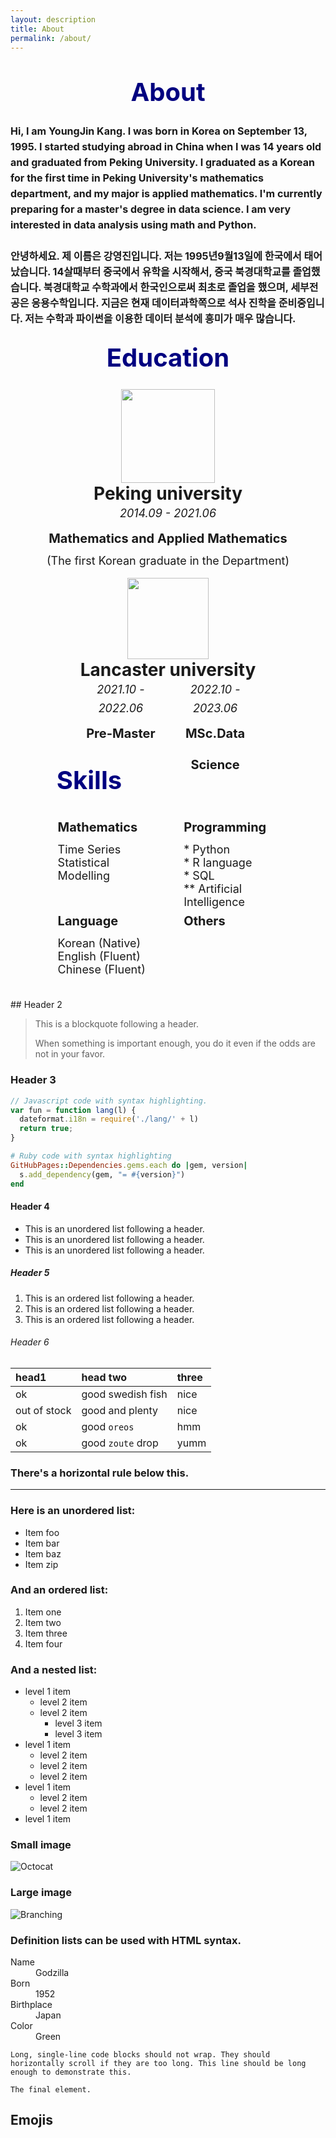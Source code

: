 ```yaml
---
layout: description
title: About
permalink: /about/
---
```


<!-- 자기소개 -->
  <!-- 영어 -->
<center><span style="font-weight:bold;font-size:40px;line-height:100px;color:navy;">About</span></center>
<span style="font-weight:bold;font-size:16px;line-height:25px;">Hi, I am YoungJin Kang. I was born in Korea on September 13, 1995.
I started studying abroad in China when I was 14 years old and graduated from Peking University.
I graduated as a Korean for the first time in Peking University's mathematics department, and my major is applied mathematics.
I'm currently preparing for a master's degree in data science.
I am very interested in data analysis using math and Python.<br><br>
  <!-- 한국어 -->
안녕하세요. 제 이름은 강영진입니다. 저는 1995년9월13일에 한국에서 태어났습니다.
14살때부터 중국에서 유학을 시작해서, 중국 북경대학교를 졸업했습니다.
북경대학교 수학과에서 한국인으로써 최초로 졸업을 했으며, 세부전공은 응용수학입니다.
지금은 현재 데이터과학쪽으로 석사 진학을 준비중입니다.
저는 수학과 파이썬을 이용한 데이터 분석에 흥미가 매우 많습니다.
</span>

<!-- 교육 -->
<center><span style="font-weight:bold;font-size:40px;line-height:100px;color:navy;">Education</span></center>
  <!-- 북경대학교 -->
<center><img src = "https://kyjmath.github.io/assets/Emogi/peking university logo.png" width="150px"></center>
<center><span style = "font-weight:bold;font-size:28px;">Peking university</span></center>
<center><span style="font-style:italic;font-size:18px;line-height:30px;">2014.09 - 2021.06</span></center>
<center><span style ="font-weight:bold;font-size:20px;line-height:50px;">Mathematics and Applied Mathematics</span><br>
<span style ="font-size:18px">(The first Korean graduate in the Department)</span></center><br>
  <!-- 랑카스터대학교 -->
<center><img src = "https://kyjmath.github.io/assets/Emogi/lancaster university logo.png" width="130px"></center>
<center><span style = "font-weight:bold;font-size:28px;">Lancaster university</span></center>
<div style="width:30%; float:left; text-align:center; margin-left:20%;">
<span style="font-style:italic;font-size:18px;line-height:30px;">2021.10 - 2022.06</span><br>
<span style ="font-weight:bold;font-size:20px;line-height:50px;">Pre-Master</span>
</div>
<div style="width:30%; float:right; text-align:center; margin-right:20%;">
<span style="font-style:italic;font-size:18px;line-height:30px;">2022.10 - 2023.06</span><br>
<span style ="font-weight:bold;font-size:20px;line-height:50px;">MSc.Data Science</span>
</div>
<br><br>

<!-- 스킬 -->
<center><span style="font-weight:bold;font-size:40px;line-height:100px;color:navy;">Skills</span></center>
  <!-- 수학 -->
<div style="width:30%; float:left; height:150px; text-align:left; margin-left:15%; margin-right:5%">
<span style ="font-weight:bold;font-size:20px;line-height:50px;">Mathematics</span><br>
<span style ="font-size:18px">Time Series</span><br>
<span style ="font-size:18px">Statistical Modelling</span>
</div>
  <!-- 프로그래밍 -->
<div style="width:30%; float:right; height:150px; text-align:left; margin-left:5%; margin-right:15%">
<span style ="font-weight:bold;font-size:20px;line-height:50px;">Programming</span><br>
<span style ="font-size:18px">* Python</span><br>
<span style ="font-size:18px">* R language</span><br>
<span style ="font-size:18px">* SQL</span><br>
<span style ="font-size:18px">** Artificial Intelligence</span>
</div>
  <!-- 언어 -->
<div style="width:30%; float:left; height:150px; text-align:left; margin-left:15%; margin-right:5%">
<span style ="font-weight:bold;font-size:20px;line-height:50px;">Language</span><br>
<span style ="font-size:18px">Korean (Native)</span><br>
<span style ="font-size:18px">English (Fluent)</span><br>
<span style ="font-size:18px">Chinese (Fluent)</span>
</div>
  <!-- 이외-->
<div style="width:30%; float:right; height:150px; text-align:left; margin-left:5%; margin-right:15%">
<span style ="font-weight:bold;font-size:20px;line-height:50px;">Others</span><br>
</div>
## Header 2

> This is a blockquote following a header.
>
> When something is important enough, you do it even if the odds are not in your favor.

### Header 3

```js
// Javascript code with syntax highlighting.
var fun = function lang(l) {
  dateformat.i18n = require('./lang/' + l)
  return true;
}
```

```ruby
# Ruby code with syntax highlighting
GitHubPages::Dependencies.gems.each do |gem, version|
  s.add_dependency(gem, "= #{version}")
end
```

#### Header 4

*   This is an unordered list following a header.
*   This is an unordered list following a header.
*   This is an unordered list following a header.

##### Header 5

1.  This is an ordered list following a header.
2.  This is an ordered list following a header.
3.  This is an ordered list following a header.

###### Header 6

| head1        | head two          | three |
|:-------------|:------------------|:------|
| ok           | good swedish fish | nice  |
| out of stock | good and plenty   | nice  |
| ok           | good `oreos`      | hmm   |
| ok           | good `zoute` drop | yumm  |

### There's a horizontal rule below this.

* * *

### Here is an unordered list:

*   Item foo
*   Item bar
*   Item baz
*   Item zip

### And an ordered list:

1.  Item one
1.  Item two
1.  Item three
1.  Item four

### And a nested list:

- level 1 item
  - level 2 item
  - level 2 item
    - level 3 item
    - level 3 item
- level 1 item
  - level 2 item
  - level 2 item
  - level 2 item
- level 1 item
  - level 2 item
  - level 2 item
- level 1 item

### Small image

![Octocat](https://github.githubassets.com/images/icons/emoji/octocat.png)

### Large image

![Branching](https://guides.github.com/activities/hello-world/branching.png)


### Definition lists can be used with HTML syntax.

<dl>
<dt>Name</dt>
<dd>Godzilla</dd>
<dt>Born</dt>
<dd>1952</dd>
<dt>Birthplace</dt>
<dd>Japan</dd>
<dt>Color</dt>
<dd>Green</dd>
</dl>

```
Long, single-line code blocks should not wrap. They should horizontally scroll if they are too long. This line should be long enough to demonstrate this.
```

```
The final element.
```

## Emojis
